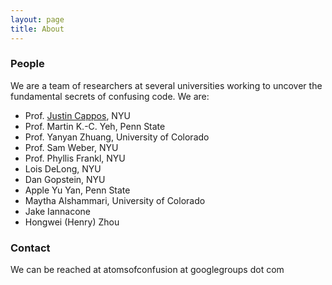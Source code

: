 ```yaml
---
layout: page
title: About
---
```


### People

We are a team of researchers at several universities working to uncover the fundamental secrets of confusing code. We are:

 * Prof. [Justin Cappos](https://ssl.engineering.nyu.edu/personalpages/jcappos), NYU
 * Prof. Martin K.-C. Yeh, Penn State
 * Prof. Yanyan Zhuang, University of Colorado
 * Prof. Sam Weber, NYU
 * Prof. Phyllis Frankl, NYU
 * Lois DeLong, NYU
 * Dan Gopstein, NYU
 * Apple Yu Yan, Penn State
 * Maytha Alshammari, University of Colorado
 * Jake Iannacone
 * Hongwei (Henry) Zhou

### Contact

We can be reached at atomsofconfusion at googlegroups dot com
